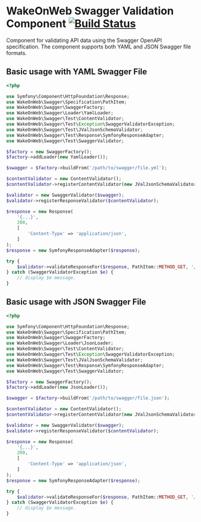 # WakeOnWeb Swagger Validation Component [![Build Status](https://travis-ci.org/WakeOnWeb/swagger.svg?branch=master)](https://travis-ci.org/WakeOnWeb/swagger)

Component for validating API data using the Swagger OpenAPI specification.
The component supports both YAML and JSON Swagger file formats.

Basic usage with YAML Swagger File
----------------------------------

```php
<?php

use Symfony\Component\HttpFoundation\Response;
use WakeOnWeb\Swagger\Specification\PathItem;
use WakeOnWeb\Swagger\SwaggerFactory;
use WakeOnWeb\Swagger\Loader\YamlLoader;
use WakeOnWeb\Swagger\Test\ContentValidator;
use WakeOnWeb\Swagger\Test\Exception\SwaggerValidatorException;
use WakeOnWeb\Swagger\Test\JValJsonSchemaValidator;
use WakeOnWeb\Swagger\Test\Response\SymfonyResponseAdapter;
use WakeOnWeb\Swagger\Test\SwaggerValidator;

$factory = new SwaggerFactory();
$factory->addLoader(new YamlLoader());

$swagger = $factory->buildFrom('/path/to/swagger/file.yml');

$contentValidator = new ContentValidator();
$contentValidator->registerContentValidator(new JValJsonSchemaValidator());

$validator = new SwaggerValidator($swagger);
$validator->registerResponseValidator($contentValidator);

$response = new Response(
    '{...}',
    200,
    [
        'Content-Type' => 'application/json',
    ]
);
$response = new SymfonyResponseAdapter($response);

try {
    $validator->validateResponseFor($response, PathItem::METHOD_GET, '/api/resource', 200);
} catch (SwaggerValidatorException $e) {
    // display $e message.
}
```

Basic usage with JSON Swagger File
----------------------------------

```php
<?php

use Symfony\Component\HttpFoundation\Response;
use WakeOnWeb\Swagger\Specification\PathItem;
use WakeOnWeb\Swagger\SwaggerFactory;
use WakeOnWeb\Swagger\Loader\JsonLoader;
use WakeOnWeb\Swagger\Test\ContentValidator;
use WakeOnWeb\Swagger\Test\Exception\SwaggerValidatorException;
use WakeOnWeb\Swagger\Test\JValJsonSchemaValidator;
use WakeOnWeb\Swagger\Test\Response\SymfonyResponseAdapter;
use WakeOnWeb\Swagger\Test\SwaggerValidator;

$factory = new SwaggerFactory();
$factory->addLoader(new JsonLoader());

$swagger = $factory->buildFrom('/path/to/swagger/file.json');

$contentValidator = new ContentValidator();
$contentValidator->registerContentValidator(new JValJsonSchemaValidator());

$validator = new SwaggerValidator($swagger);
$validator->registerResponseValidator($contentValidator);

$response = new Response(
    '{...}',
    200,
    [
        'Content-Type' => 'application/json',
    ]
);
$response = new SymfonyResponseAdapter($response);

try {
    $validator->validateResponseFor($response, PathItem::METHOD_GET, '/api/resource', 200);
} catch (SwaggerValidatorException $e) {
    // display $e message.
}
```
